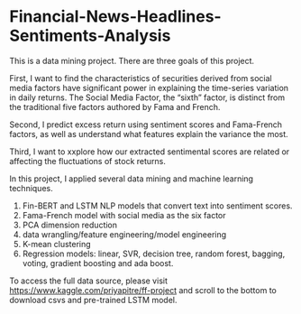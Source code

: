 # Financial-News-Headlines-Sentiments-Analysis

This is a data mining project. There are three goals of this project.

First, I want to find the characteristics of securities derived from social media factors have significant power in explaining the time-series variation in daily returns. The Social Media Factor, the “sixth” factor, is distinct from the traditional five factors authored by Fama and French.

Second, I predict excess return using sentiment scores and Fama-French factors, as well as understand what features explain the variance the most.

Third,  I want to xxplore how our extracted sentimental scores are related or affecting the fluctuations of stock returns.

In this project, I applied several data mining and machine learning techniques.
1. Fin-BERT and LSTM NLP models that convert text into sentiment scores.
2. Fama-French model with social media as the six factor
3. PCA dimension reduction
4. data wrangling/feature engineering/model engineering
5. K-mean clustering
6. Regression models: linear, SVR, decision tree, random forest, bagging, voting, gradient boosting and ada boost.

To access the full data source, please visit https://www.kaggle.com/priyapitre/ff-project and scroll to the bottom to download csvs and pre-trained LSTM model.


